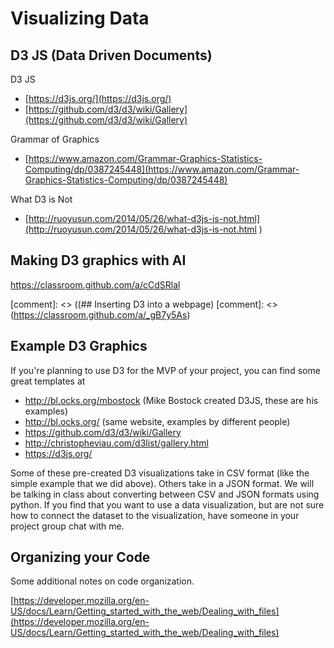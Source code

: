 # Visualizing Data

## D3 JS (Data Driven Documents)
D3 JS

* [https://d3js.org/](https://d3js.org/)
* [https://github.com/d3/d3/wiki/Gallery](https://github.com/d3/d3/wiki/Gallery)

Grammar of Graphics

* [https://www.amazon.com/Grammar-Graphics-Statistics-Computing/dp/0387245448](https://www.amazon.com/Grammar-Graphics-Statistics-Computing/dp/0387245448)

What D3 is Not

* [http://ruoyusun.com/2014/05/26/what-d3js-is-not.html](http://ruoyusun.com/2014/05/26/what-d3js-is-not.html
)

## Making D3 graphics with AI
https://classroom.github.com/a/cCdSRlal

[comment]: <> ((## Inserting D3 into a webpage)
[comment]: <> (https://classroom.github.com/a/_gB7y5As)

## Example D3 Graphics

If you're planning to use D3 for the MVP of your project, you can find some great templates at


- http://bl.ocks.org/mbostock (Mike Bostock created D3JS, these are his examples)
- http://bl.ocks.org/ (same website, examples by different people)
- https://github.com/d3/d3/wiki/Gallery
- http://christopheviau.com/d3list/gallery.html
- https://d3js.org/


Some of these pre-created D3 visualizations take in CSV format (like the simple example that we did above). Others take in a JSON format. We will be talking in class about converting between CSV and JSON formats using python. If you find that you want to use a data visualization, but are not sure how to connect the dataset to the visualization, have someone in your project group chat with me.

## Organizing your Code

Some additional notes on code organization.

[https://developer.mozilla.org/en-US/docs/Learn/Getting_started_with_the_web/Dealing_with_files](https://developer.mozilla.org/en-US/docs/Learn/Getting_started_with_the_web/Dealing_with_files)
